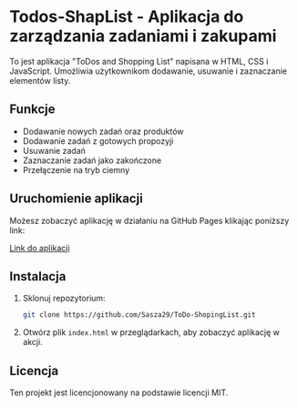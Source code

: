 # Todos-ShapList - Aplikacja do zarządzania zadaniami i zakupami

To jest aplikacja "ToDos and Shopping List" napisana w HTML, CSS i JavaScript. Umożliwia użytkownikom dodawanie, usuwanie i zaznaczanie elementów listy.

## Funkcje

- Dodawanie nowych zadań oraz produktów
- Dodawanie zadań z gotowych propozyji
- Usuwanie zadań
- Zaznaczanie zadań jako zakończone
- Przełączenie na tryb ciemny

## Uruchomienie aplikacji

Możesz zobaczyć aplikację w działaniu na GitHub Pages klikając poniższy link:

[Link do aplikacji]( https://sasza29.github.io/ToDo-ShopingList/)

## Instalacja

1. Sklonuj repozytorium:
    ```bash
    git clone https://github.com/Sasza29/ToDo-ShopingList.git
    ```
2. Otwórz plik `index.html` w przeglądarkach, aby zobaczyć aplikację w akcji.

## Licencja

Ten projekt jest licencjonowany na podstawie licencji MIT.

